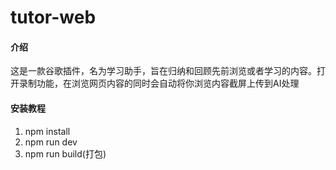# tutor-web

#### 介绍
这是一款谷歌插件，名为学习助手，旨在归纳和回顾先前浏览或者学习的内容。打开录制功能，在浏览网页内容的同时会自动将你浏览内容截屏上传到AI处理


#### 安装教程

1.  npm install
2.  npm run dev
3.  npm run build(打包)
